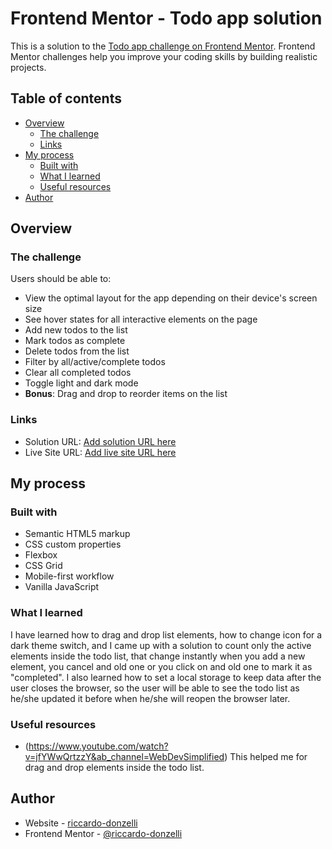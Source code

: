 # Frontend Mentor - Todo app solution

This is a solution to the [Todo app challenge on Frontend Mentor](https://www.frontendmentor.io/challenges/todo-app-Su1_KokOW). Frontend Mentor challenges help you improve your coding skills by building realistic projects. 

## Table of contents

- [Overview](#overview)
  - [The challenge](#the-challenge)
  - [Links](#links)
- [My process](#my-process)
  - [Built with](#built-with)
  - [What I learned](#what-i-learned)
  - [Useful resources](#useful-resources)
- [Author](#author)

## Overview

### The challenge

Users should be able to:

- View the optimal layout for the app depending on their device's screen size
- See hover states for all interactive elements on the page
- Add new todos to the list
- Mark todos as complete
- Delete todos from the list
- Filter by all/active/complete todos
- Clear all completed todos
- Toggle light and dark mode
- **Bonus**: Drag and drop to reorder items on the list

### Links

- Solution URL: [Add solution URL here](https://your-solution-url.com)
- Live Site URL: [Add live site URL here](https://your-live-site-url.com)

## My process

### Built with

- Semantic HTML5 markup
- CSS custom properties
- Flexbox
- CSS Grid
- Mobile-first workflow
- Vanilla JavaScript

### What I learned

I have learned how to drag and drop list elements, how to change icon for a dark theme switch,
and I came up with a solution to count only the active elements inside the todo list, that change instantly when you add a new element, you cancel and old one or you click on and old one to mark it as "completed".
I also learned how to set a local storage to keep data after the user closes the browser, so the user will be able to see the todo list as he/she updated it before when he/she will reopen
the browser later.


### Useful resources

- (https://www.youtube.com/watch?v=jfYWwQrtzzY&ab_channel=WebDevSimplified)
  This helped me for drag and drop elements inside the todo list.


## Author

- Website - [riccardo-donzelli](https://github.com/riccardo-donzelli)
- Frontend Mentor - [@riccardo-donzelli](https://www.frontendmentor.io/profile/riccardo-donzelli)
